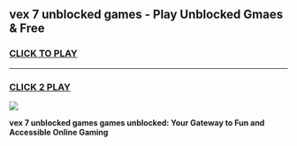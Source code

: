 
## vex 7 unblocked games - Play Unblocked Gmaes & Free
<h3>
<a href="https://premium.freeplayer.one?title=vex_7_unblocked_games&ref=19F">CLICK TO PLAY</a></h3>
<hr>

<h3>
<a href="https://premium.freeplayer.one?title=vex_7_unblocked_games&ref=19F">CLICK 2 PLAY</a>
  
</h3>

<a href="https://premium.freeplayer.one?title=vex_7_unblocked_games&ref=19F/"><img src="https://clearcache.store/games.png"></a>


**vex 7 unblocked games games unblocked: Your Gateway to Fun and Accessible Online Gaming**
